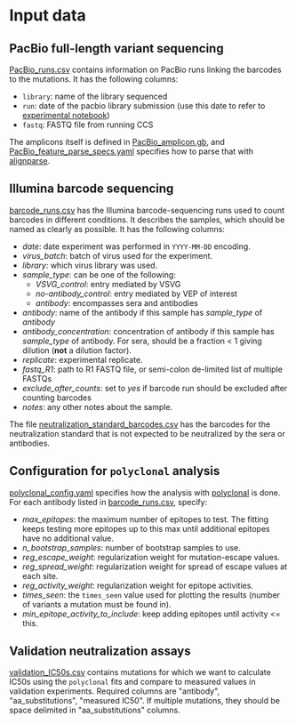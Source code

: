# Input data

## PacBio full-length variant sequencing
[PacBio_runs.csv](PacBio_runs.csv) contains information on PacBio runs linking the barcodes to the mutations. It has the following columns:
 - `library`: name of the library sequenced
 - `run`: date of the pacbio library submission (use this date to refer to [experimental notebook](https://docs.google.com/document/d/1kWsdfg_-4m59Jj2jqEZwGwP5sN3cCqypFzaeGgUX144/edit?usp=sharing))
 - `fastq`: FASTQ file from running CCS

The amplicons itself is defined in [PacBio_amplicon.gb](PacBio_amplicon.gb), and [PacBio_feature_parse_specs.yaml](PacBio_feature_parse_specs.yaml) specifies how to parse that with [alignparse](https://jbloomlab.github.io/alignparse/).

## Illumina barcode sequencing
[barcode_runs.csv](barcode_runs.csv) has the Illumina barcode-sequencing runs used to count barcodes in different conditions.
It describes the samples, which should be named as clearly as possible.
It has the following columns:

 - *date*: date experiment was performed in `YYYY-MM-DD` encoding.
 - *virus_batch*: batch of virus used for the experiment.
 - *library*: which virus library was used.
 - *sample_type*: can be one of the following:
   + *VSVG_control*: entry mediated by VSVG
   + *no-antibody_control*: entry mediated by VEP of interest
   + *antibody*: encompasses sera and antibodies
 - *antibody*: name of the antibody if this sample has *sample_type* of *antibody*
 - *antibody_concentration*: concentration of antibody if this sample has *sample_type* of antibody. For sera, should be a fraction < 1 giving dilution (**not** a dilution factor).
 - *replicate*: experimental replicate.
 - *fastq_R1*: path to R1 FASTQ file, or semi-colon de-limited list of multiple FASTQs
 - *exclude_after_counts*: set to *yes* if barcode run should be excluded after counting barcodes
 - *notes*: any other notes about the sample.

The file [neutralization_standard_barcodes.csv](neutralization_standard_barcodes.csv) has the barcodes for the neutralization standard that is not expected to be neutralized by the sera or antibodies.

## Configuration for `polyclonal` analysis
[polyclonal_config.yaml](polyclonal_config.yaml) specifies how the analysis with [polyclonal](https://jbloomlab.github.io/polyclonal/) is done.
For each antibody listed in [barcode_runs.csv](barcode_runs.csv), specify:

 - *max_epitopes*: the maximum number of epitopes to test. The fitting keeps testing more epitopes up to this max until additional epitopes have no additional value.
 - *n_bootstrap_samples*: number of bootstrap samples to use.
 - *reg_escape_weight*: regularization weight for mutation-escape values.
 - *reg_spread_weight*: regularization weight for spread of escape values at each site.
 - *reg_activity_weight*: regularization weight for epitope activities.
 - *times_seen*: the `times_seen` value used for plotting the results (number of variants a mutation must be found in).
 - *min_epitope_activity_to_include*: keep adding epitopes until activity <= this.

## Validation neutralization assays
[validation_IC50s.csv](validation_IC50s.csv) contains mutations for which we want to calculate IC50s using the `polyclonal` fits and compare to measured values in validation experiments.
Required columns are "antibody", "aa_substitutions", "measured IC50". If multiple mutations, they should be space delimited in "aa_substitutions" columns.
